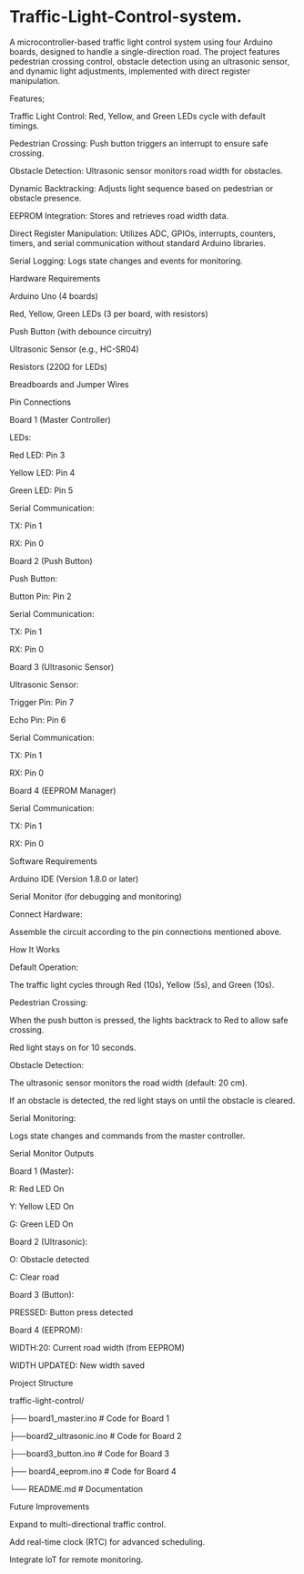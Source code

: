 # Traffic-Light-Control-system.
A microcontroller-based traffic light control system using four Arduino boards, designed to handle a single-direction road. The project features pedestrian crossing control, obstacle detection using an ultrasonic sensor, and dynamic light adjustments, implemented with direct register manipulation.

Features;

Traffic Light Control: Red, Yellow, and Green LEDs cycle with default timings.

Pedestrian Crossing: Push button triggers an interrupt to ensure safe crossing.

Obstacle Detection: Ultrasonic sensor monitors road width for obstacles.

Dynamic Backtracking: Adjusts light sequence based on pedestrian or obstacle presence.

EEPROM Integration: Stores and retrieves road width data.

Direct Register Manipulation: Utilizes ADC, GPIOs, interrupts, counters, timers, and serial communication without standard Arduino libraries.

Serial Logging: Logs state changes and events for monitoring.

Hardware Requirements

Arduino Uno (4 boards)

Red, Yellow, Green LEDs (3 per board, with resistors)

Push Button (with debounce circuitry)

Ultrasonic Sensor (e.g., HC-SR04)

Resistors (220Ω for LEDs)

Breadboards and Jumper Wires

Pin Connections

Board 1 (Master Controller)

LEDs:

Red LED: Pin 3

Yellow LED: Pin 4

Green LED: Pin 5

Serial Communication:

TX: Pin 1

RX: Pin 0

Board 2 (Push Button)

Push Button:

Button Pin: Pin 2

Serial Communication:

TX: Pin 1

RX: Pin 0

Board 3 (Ultrasonic Sensor)

Ultrasonic Sensor:

Trigger Pin: Pin 7

Echo Pin: Pin 6

Serial Communication:

TX: Pin 1

RX: Pin 0

Board 4 (EEPROM Manager)

Serial Communication:

TX: Pin 1

RX: Pin 0

Software Requirements

Arduino IDE (Version 1.8.0 or later)

Serial Monitor (for debugging and monitoring)

Connect Hardware:

Assemble the circuit according to the pin connections mentioned above.

How It Works

Default Operation:

The traffic light cycles through Red (10s), Yellow (5s), and Green (10s).

Pedestrian Crossing:

When the push button is pressed, the lights backtrack to Red to allow safe crossing.

Red light stays on for 10 seconds.

Obstacle Detection:

The ultrasonic sensor monitors the road width (default: 20 cm).

If an obstacle is detected, the red light stays on until the obstacle is cleared.

Serial Monitoring:

Logs state changes and commands from the master controller.

Serial Monitor Outputs

Board 1 (Master):

R: Red LED On

Y: Yellow LED On

G: Green LED On

Board 2 (Ultrasonic):

O: Obstacle detected

C: Clear road

Board 3 (Button):

PRESSED: Button press detected

Board 4 (EEPROM):

WIDTH:20: Current road width (from EEPROM)

WIDTH UPDATED: New width saved

Project Structure

traffic-light-control/


├── board1_master.ino    # Code for Board 1

├──board2_ultrasonic.ino  # Code for Board 2

├──board3_button.ino  # Code for Board 3


├── board4_eeprom.ino    # Code for Board 4

└── README.md            # Documentation



Future Improvements

Expand to multi-directional traffic control.

Add real-time clock (RTC) for advanced scheduling.

Integrate IoT for remote monitoring.


